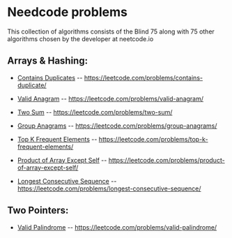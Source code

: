 # Needcode problems

This collection of algorithms consists of the Blind 75 along with 75 other algorithms chosen by the developer at neetcode.io

## Arrays & Hashing:

-   [Contains Duplicates](Arrays_and_Hashing/containsDuplicate.js)
    -- https://leetcode.com/problems/contains-duplicate/

-   [Valid Anagram](Arrays_and_Hashing/validAnagram.js)
    -- https://leetcode.com/problems/valid-anagram/

-   [Two Sum](Arrays_and_Hashing/twoSum.js)
    -- https://leetcode.com/problems/two-sum/

-   [Group Anagrams](Arrays_and_Hashing/groupAnagrams.js)
    -- https://leetcode.com/problems/group-anagrams/

-   [Top K Frequent Elements](Arrays_and_Hashing/topKFrequentElements.js)
    -- https://leetcode.com/problems/top-k-frequent-elements/

-   [Product of Array Except Self](Arrays_and_Hashing/productOfArrayExceptSelf.js)
    -- https://leetcode.com/problems/product-of-array-except-self/

-   [Longest Consecutive Sequence](Arrays_and_Hashing/longestConsecutiveSequence.js)
    -- https://leetcode.com/problems/longest-consecutive-sequence/

## Two Pointers:

-   [Valid Palindrome](Two_Pointers/validPalindrome.js)
    -- https://leetcode.com/problems/valid-palindrome/
